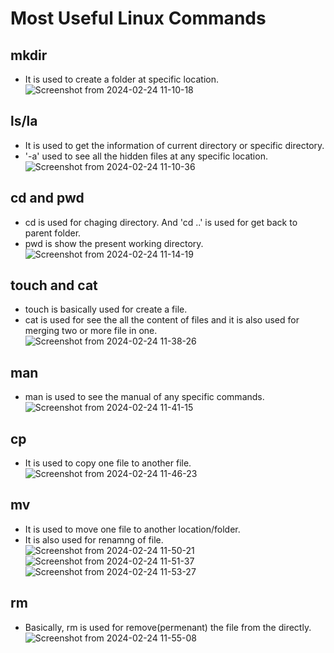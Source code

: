 # Most Useful Linux Commands 
## mkdir
- It is used to create a folder at specific location.
![Screenshot from 2024-02-24 11-10-18](https://github.com/Utsav-7/DevOps-Directory/assets/98468952/05b0bdea-7547-4f1e-a914-c95dd4caf4c2)

## ls/la
- It is used to get the information of current directory or specific directory.
- '-a' used to see all the hidden files at any specific location.
![Screenshot from 2024-02-24 11-10-36](https://github.com/Utsav-7/DevOps-Directory/assets/98468952/d417d611-60cb-4d40-9cf2-daba24246db6)

## cd and pwd
- cd is used for chaging directory. And 'cd ..' is used for get back to parent folder.
- pwd is show the present working directory. 
![Screenshot from 2024-02-24 11-14-19](https://github.com/Utsav-7/DevOps-Directory/assets/98468952/9fa5d6ab-cf33-4b02-83d2-38a781853c1e)

## touch and cat
- touch is basically used for create a file.
- cat is used for see the all the content of files and it is also used for merging two or more file in one.
![Screenshot from 2024-02-24 11-38-26](https://github.com/Utsav-7/DevOps-Directory/assets/98468952/e1dc6a1e-7f67-467a-8761-d916f0f7362f)

## man
- man is used to see the manual of any specific commands.
![Screenshot from 2024-02-24 11-41-15](https://github.com/Utsav-7/DevOps-Directory/assets/98468952/94d7286b-644d-40eb-81f8-4f95047e189d)

## cp 
- It is used to copy one file to another file.
![Screenshot from 2024-02-24 11-46-23](https://github.com/Utsav-7/DevOps-Directory/assets/98468952/3b8581e3-c78f-4741-bd2d-950f6ace8f56)

## mv
- It is used to move one file to another location/folder.
- It is also used for renamng of file.
![Screenshot from 2024-02-24 11-50-21](https://github.com/Utsav-7/DevOps-Directory/assets/98468952/c499d3c0-3f01-433c-9909-9de1e2827471)
![Screenshot from 2024-02-24 11-51-37](https://github.com/Utsav-7/DevOps-Directory/assets/98468952/f4f070db-0af9-4136-8400-849322919495)
![Screenshot from 2024-02-24 11-53-27](https://github.com/Utsav-7/DevOps-Directory/assets/98468952/bfef5fbe-5a52-4cd9-add8-cfc8134a750b)

## rm
- Basically, rm is used for remove(permenant) the file from the directly.
![Screenshot from 2024-02-24 11-55-08](https://github.com/Utsav-7/DevOps-Directory/assets/98468952/8c2d9c5d-ff22-4b4c-a9b7-a1ce22e7f3e5)

